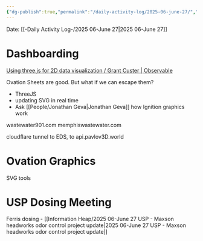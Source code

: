 ```yaml
---
{"dg-publish":true,"permalink":"/daily-activity-log/2025-06-june-27/","noteIcon":"","created":"2025-06-27T07:12:44.153-05:00"}
---
```


Date: [[-Daily Activity Log-/2025 06-June 27\|2025 06-June 27]]

# Dashboarding
[Using three.js for 2D data visualization / Grant Custer | Observable](https://observablehq.com/@grantcuster/using-three-js-for-2d-data-visualization)

Ovation Sheets are good. But what if we can escape them?
- ThreeJS
- updating SVG in real time
- Ask [[People/Jonathan Geva\|Jonathan Geva]] how Ignition graphics work

wastewater901.com
memphiswastewater.com

cloudflare tunnel to EDS, to api.pavlov3D.world
# Ovation Graphics
SVG tools

# USP Dosing Meeting
Ferris dosing - [[Information Heap/2025 06-June 27 USP - Maxson headworks odor control project update\|2025 06-June 27 USP - Maxson headworks odor control project update]]
